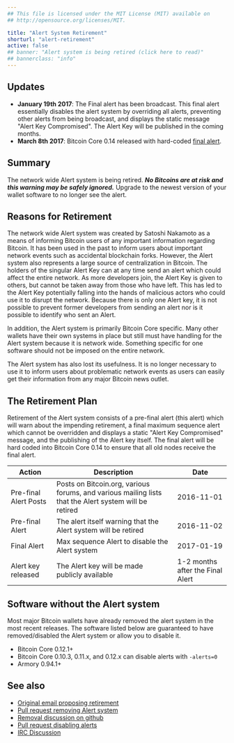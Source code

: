 ```yaml
---
## This file is licensed under the MIT License (MIT) available on
## http://opensource.org/licenses/MIT.

title: "Alert System Retirement"
shorturl: "alert-retirement"
active: false
## banner: "Alert system is being retired (click here to read)"
## bannerclass: "info"
---
```


## Updates

* **January 19th 2017**: The Final alert has been broadcast. This final alert essentially disables the alert system by overriding all
alerts, preventing other alerts from being broadcast, and displays the static message "Alert Key Compromised". The Alert Key
will be published in the coming months.
* **March 8th 2017**: Bitcoin Core 0.14 released with hard-coded [final alert](https://bitcoin.org/en/release/v0.14.0#final-alert).

## Summary

The network wide Alert system is being retired. **_No Bitcoins are at risk and this warning may be safely ignored._**
Upgrade to the newest version of your wallet software to no longer see the alert.

## Reasons for Retirement

The network wide Alert system was created by Satoshi Nakamoto as a means of informing Bitcoin users of any important
information regarding Bitcoin. It has been used in the past to inform users about important network events such as
accidental blockchain forks. However, the Alert system also represents a large source of centralization in Bitcoin.
The holders of the singular Alert Key can at any time send an alert which could affect the entire network. As more
developers join, the Alert Key is given to others, but cannot be taken away from those who have left. This has led
to the Alert Key potentially falling into the hands of malicious actors who could use it to disrupt the network. Because
there is only one Alert key, it is not possible to prevent former developers from sending an alert nor is it possible
to identify who sent an Alert.

In addition, the Alert system is primarily Bitcoin Core specific. Many other wallets have their own systems in place but
still must have handling for the Alert system because it is network wide. Something specific for one software should
not be imposed on the entire network.

The Alert system has also lost its usefulness. It is no longer necessary to use it to inform users about problematic network
events as users can easily get their information from any major Bitcoin news outlet.

## The Retirement Plan

Retirement of the Alert system consists of a pre-final alert (this alert) which will warn about the impending retirement, a
final maximum sequence alert which cannot be overridden and displays a static "Alert Key Compromised" message, and the
publishing of the Alert key itself. The final alert will be hard coded into Bitcoin Core 0.14 to ensure that all old nodes
receive the final alert.

|Action|Description|Date|
|---|---|---|
|Pre-final Alert Posts|Posts on Bitcoin.org, various forums, and various mailing lists that the Alert system will be retired|2016-11-01|
|Pre-final Alert|The alert itself warning that the Alert system will be retired|2016-11-02|
|Final Alert|Max sequence Alert to disable the Alert system|2017-01-19|
|Alert key released|The Alert key will be made publicly available|1-2 months after the Final Alert|

## Software without the Alert system

Most major Bitcoin wallets have already removed the alert system in the most recent releases. The software listed below
are guaranteed to have removed/disabled the Alert system or allow you to disable it.

* Bitcoin Core 0.12.1+
* Bitcoin Core 0.10.3, 0.11.x, and 0.12.x can disable alerts with `-alerts=0`
* Armory 0.94.1+

## See also

* [Original email proposing retirement](https://lists.linuxfoundation.org/pipermail/bitcoin-dev/2016-September/013104.html)
* [Pull request removing Alert system](https://github.com/bitcoin/bitcoin/pull/7692)
* [Removal discussion on github](https://github.com/bitcoin/bitcoin/pull/6260)
* [Pull request disabling alerts](https://github.com/bitcoin/bitcoin/pull/6274)
* [IRC Discussion](https://botbot.me/freenode/bitcoin-core-dev/2016-09-22/?msg=73446303&page=6)
